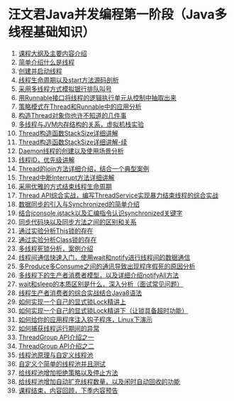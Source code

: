 # 汪文君Java并发编程第一阶段（Java多线程基础知识）

1. [课程大纲及主要内容介绍](doc/101-syllabus.md)
2. [简单介绍什么是线程](doc/102-what-is-thread.md)
3. [创建并启动线程](doc/103-create-thread.md)
4. [线程生命周期以及start方法源码剖析](doc/104-thread-lifecycle.md)
5. [采用多线程方式模拟银行排队叫号]()
6. [用Runnable接口将线程的逻辑执行单元从控制中抽取出来]()
7. [策略模式在Thread和Runnable中的应用分析]()
8. [构造Thread对象你也许不知道的几件事]()
9. [多线程与JVM内存结构的关系，虚拟机栈实验]()
10. [Thread构造函数StackSize详细讲解]()
11. [Thread构造函数StackSize详细讲解-续]()
12. [Daemon线程的创建以及使用场景分析]()
13. [线程ID，优先级讲解]()
14. [Thread的join方法详细介绍，结合一个典型案例]()
15. [Thread中断Interrupt方法详细讲解]()
16. [采用优雅的方式结束线程生命周期]()
17. [Thread API综合实战，编写ThreadService实现暴力结束线程的综合实战]()
18. [数据同步的引入与Synchronized的简单介绍]()
19. [结合jconsole,jstack以及汇编指令认识synchronized关键字]()
20. [同步代码块以及同步方法之间的区别和关系]()
21. [通过实验分析This锁的存在]()
22. [通过实验分析Class锁的存在]()
23. [多线程死锁分析，案例介绍]()
24. [线程间通信快速入门，使用wait和notify进行线程间的数据通信]()
25. [多Produce多Consume之间的通讯导致出现程序假死的原因分析]()
26. [多线程下的生产者消费者模型，以及详细介绍notifyAll方法]()
27. [wait和sleep的本质区别是什么，深入分析（面试常见问题）]()
28. [线程生产者消费者的综合实战结合Java8语法]()
29. [如何实现一个自己的显式锁Lock精讲上]()
30. [如何实现一个自己的显式锁Lock精讲下（让锁具备超时功能）]()
31. [如何给你的应用程序注入钩子程序，Linux下演示]()
32. [如何捕获线程运行期间的异常]()
33. [ThreadGroup API介绍之一]()
34. [ThreadGroup API介绍之二]()
35. [线程池原理与自定义线程池]()
36. [自定义个简单的线程池并且测试]()
37. [给线程池增加拒绝策略以及停止方法]()
38. [给线程池增加自动扩充线程数量，以及闲时自动回收的功能]()
39. [课程结束，内容回顾，下季内容预告]()